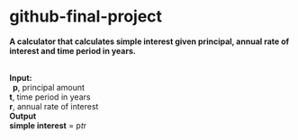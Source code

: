 # github-final-project

<b>A calculator that calculates simple interest given principal, annual rate of interest and time period in years.</b>
<br><br>

<b>Input:</b><br>
   <b style="margin-left: 6px;">p</b>, principal amount<br>
   <b>t</b>, time period in years<br>
   <b>r</b>, annual rate of interest<br>
<b>Output</b><br>
   <b>simple interest</b> = p*t*r<br>

